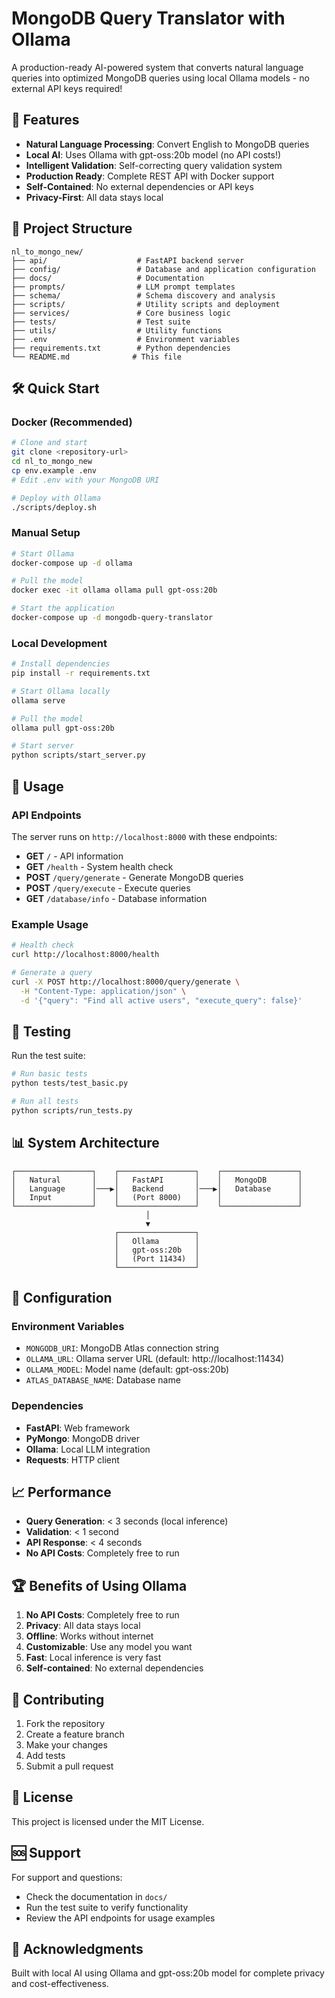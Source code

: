 # MongoDB Query Translator with Ollama

A production-ready AI-powered system that converts natural language queries into optimized MongoDB queries using local Ollama models - no external API keys required!

## 🚀 Features

- **Natural Language Processing**: Convert English to MongoDB queries
- **Local AI**: Uses Ollama with gpt-oss:20b model (no API costs!)
- **Intelligent Validation**: Self-correcting query validation system
- **Production Ready**: Complete REST API with Docker support
- **Self-Contained**: No external dependencies or API keys
- **Privacy-First**: All data stays local

## 📁 Project Structure

```
nl_to_mongo_new/
├── api/                    # FastAPI backend server
├── config/                 # Database and application configuration
├── docs/                   # Documentation
├── prompts/                # LLM prompt templates
├── schema/                 # Schema discovery and analysis
├── scripts/                # Utility scripts and deployment
├── services/               # Core business logic
├── tests/                  # Test suite
├── utils/                  # Utility functions
├── .env                    # Environment variables
├── requirements.txt        # Python dependencies
└── README.md              # This file
```

## 🛠️ Quick Start

### Docker (Recommended)
```bash
# Clone and start
git clone <repository-url>
cd nl_to_mongo_new
cp env.example .env
# Edit .env with your MongoDB URI

# Deploy with Ollama
./scripts/deploy.sh
```

### Manual Setup
```bash
# Start Ollama
docker-compose up -d ollama

# Pull the model
docker exec -it ollama ollama pull gpt-oss:20b

# Start the application
docker-compose up -d mongodb-query-translator
```

### Local Development
```bash
# Install dependencies
pip install -r requirements.txt

# Start Ollama locally
ollama serve

# Pull the model
ollama pull gpt-oss:20b

# Start server
python scripts/start_server.py
```

## 🎯 Usage

### API Endpoints

The server runs on `http://localhost:8000` with these endpoints:

- **GET** `/` - API information
- **GET** `/health` - System health check
- **POST** `/query/generate` - Generate MongoDB queries
- **POST** `/query/execute` - Execute queries
- **GET** `/database/info` - Database information

### Example Usage

```bash
# Health check
curl http://localhost:8000/health

# Generate a query
curl -X POST http://localhost:8000/query/generate \
  -H "Content-Type: application/json" \
  -d '{"query": "Find all active users", "execute_query": false}'
```

## 🧪 Testing

Run the test suite:

```bash
# Run basic tests
python tests/test_basic.py

# Run all tests
python scripts/run_tests.py
```

## 📊 System Architecture

```
┌─────────────────┐    ┌─────────────────┐    ┌─────────────────┐
│   Natural       │    │   FastAPI       │    │   MongoDB       │
│   Language      │───▶│   Backend       │───▶│   Database      │
│   Input         │    │   (Port 8000)   │    │                 │
└─────────────────┘    └─────────────────┘    └─────────────────┘
                              │
                              ▼
                       ┌─────────────────┐
                       │   Ollama        │
                       │   gpt-oss:20b   │
                       │   (Port 11434)  │
                       └─────────────────┘
```

## 🔧 Configuration

### Environment Variables

- `MONGODB_URI`: MongoDB Atlas connection string
- `OLLAMA_URL`: Ollama server URL (default: http://localhost:11434)
- `OLLAMA_MODEL`: Model name (default: gpt-oss:20b)
- `ATLAS_DATABASE_NAME`: Database name

### Dependencies

- **FastAPI**: Web framework
- **PyMongo**: MongoDB driver
- **Ollama**: Local LLM integration
- **Requests**: HTTP client

## 📈 Performance

- **Query Generation**: < 3 seconds (local inference)
- **Validation**: < 1 second
- **API Response**: < 4 seconds
- **No API Costs**: Completely free to run

## 🏆 Benefits of Using Ollama

1. **No API Costs**: Completely free to run
2. **Privacy**: All data stays local
3. **Offline**: Works without internet
4. **Customizable**: Use any model you want
5. **Fast**: Local inference is very fast
6. **Self-contained**: No external dependencies

## 🤝 Contributing

1. Fork the repository
2. Create a feature branch
3. Make your changes
4. Add tests
5. Submit a pull request

## 📄 License

This project is licensed under the MIT License.

## 🆘 Support

For support and questions:
- Check the documentation in `docs/`
- Run the test suite to verify functionality
- Review the API endpoints for usage examples

## 🎉 Acknowledgments

Built with local AI using Ollama and gpt-oss:20b model for complete privacy and cost-effectiveness.
